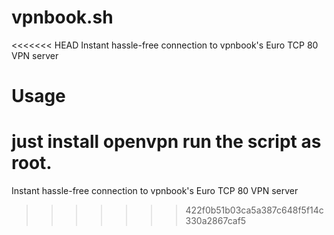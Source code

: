 vpnbook.sh
==========

<<<<<<< HEAD
Instant hassle-free connection to vpnbook's Euro TCP 80 VPN server  

Usage
==========

just install openvpn run the script as root.  
=======
Instant hassle-free connection to vpnbook's Euro TCP 80 VPN server
>>>>>>> 422f0b51b03ca5a387c648f5f14c330a2867caf5
